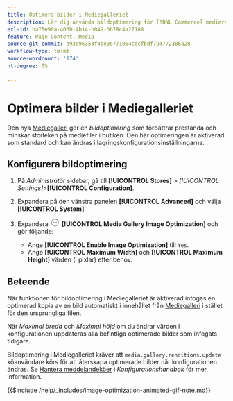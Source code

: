 ```yaml
---
title: Optimera bilder i Mediegalleriet
description: Lär dig använda bildoptimering för [!DNL Commerce] medieresurser.
exl-id: ba75e90a-406b-4b14-b049-0b78c4a27188
feature: Page Content, Media
source-git-commit: a93e96353f4be0e771064cdcfbdf794772386a28
workflow-type: tm+mt
source-wordcount: '174'
ht-degree: 0%

---
```


# Optimera bilder i Mediegalleriet

Den nya [Mediegalleri](media-gallery.md) ger en _bildoptimering_ som förbättrar prestanda och minskar storleken på mediefiler i butiken. Den här optimeringen är aktiverad som standard och kan ändras i lagringskonfigurationsinställningarna.

## Konfigurera bildoptimering

1. På _Administratör_ sidebar, gå till **[!UICONTROL Stores]** > _[!UICONTROL Settings]_>**[!UICONTROL Configuration]**.

1. Expandera på den vänstra panelen **[!UICONTROL Advanced]** och välja **[!UICONTROL System]**.

1. Expandera ![Expansionsväljare](../assets/icon-display-expand.png) **[!UICONTROL Media Gallery Image Optimization]** och gör följande:

   - Ange **[!UICONTROL Enable Image Optimization]** till `Yes`.
   - Ange **[!UICONTROL Maximum Width]** och **[!UICONTROL Maximum Height]** värden (i pixlar) efter behov.

## Beteende

När funktionen för bildoptimering i Mediegalleriet är aktiverad infogas en optimerad kopia av en bild automatiskt i innehållet från [Mediegalleri](media-gallery.md) i stället för den ursprungliga filen.

När _Maximal bredd_ och _Maximal höjd_ om du ändrar värden i konfigurationen uppdateras alla befintliga optimerade bilder som infogats tidigare.

Bildoptimering i Mediegalleriet kräver att `media.gallery.renditions.update` köanvändare körs för att återskapa optimerade bilder när konfigurationen ändras. Se [Hantera meddelandeköer](https://experienceleague.adobe.com/docs/commerce-operations/configuration-guide/message-queues/manage-message-queues.html) i _Konfigurationshandbok_ för mer information.

{{$include /help/_includes/image-optimization-animated-gif-note.md}}
